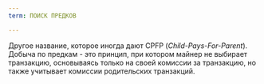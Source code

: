 ```yaml
---
term: ПОИСК ПРЕДКОВ

---
```

Другое название, которое иногда дают CPFP (*Child-Pays-For-Parent*). Добыча по предкам - это принцип, при котором майнер не выбирает транзакцию, основываясь только на своей комиссии за транзакцию, но также учитывает комиссии родительских транзакций.